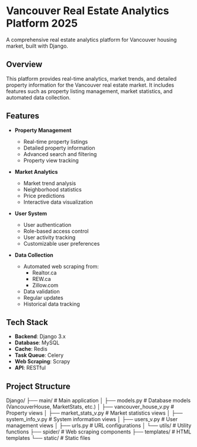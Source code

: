 # Vancouver Real Estate Analytics Platform 2025

A comprehensive real estate analytics platform for Vancouver housing market, built with Django.

## Overview

This platform provides real-time analytics, market trends, and detailed property information for the Vancouver real estate market. It includes features such as property listing management, market statistics, and automated data collection.

## Features

- **Property Management**
  - Real-time property listings
  - Detailed property information
  - Advanced search and filtering
  - Property view tracking

- **Market Analytics**
  - Market trend analysis
  - Neighborhood statistics
  - Price predictions
  - Interactive data visualization

- **User System**
  - User authentication
  - Role-based access control
  - User activity tracking
  - Customizable user preferences

- **Data Collection**
  - Automated web scraping from:
    - Realtor.ca
    - REW.ca
    - Zillow.com
  - Data validation
  - Regular updates
  - Historical data tracking

## Tech Stack

- **Backend**: Django 3.x
- **Database**: MySQL
- **Cache**: Redis
- **Task Queue**: Celery
- **Web Scraping**: Scrapy
- **API**: RESTful

## Project Structure

Django/
├── main/                   # Main application
│   ├── models.py          # Database models (VancouverHouse, MarketStats, etc.)
│   ├── vancouver_house_v.py # Property views
│   ├── market_stats_v.py  # Market statistics views
│   ├── system_info_v.py   # System information views
│   ├── users_v.py         # User management views
│   ├── urls.py            # URL configurations
│   └── utils/             # Utility functions
├── spider/                # Web scraping components
├── templates/             # HTML templates
└── static/               # Static files